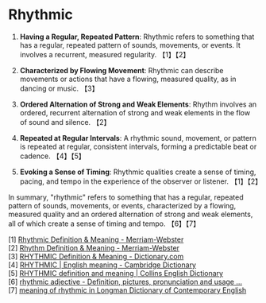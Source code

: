 # Rhythmic

1. **Having a Regular, Repeated Pattern**: Rhythmic refers to something that has a regular, repeated pattern of sounds, movements, or events. It involves a recurrent, measured regularity. 【1】【2】

2. **Characterized by Flowing Movement**: Rhythmic can describe movements or actions that have a flowing, measured quality, as in dancing or music. 【3】

3. **Ordered Alternation of Strong and Weak Elements**: Rhythm involves an ordered, recurrent alternation of strong and weak elements in the flow of sound and silence. 【2】

4. **Repeated at Regular Intervals**: A rhythmic sound, movement, or pattern is repeated at regular, consistent intervals, forming a predictable beat or cadence. 【4】【5】

5. **Evoking a Sense of Timing**: Rhythmic qualities create a sense of timing, pacing, and tempo in the experience of the observer or listener. 【1】【2】

In summary, "rhythmic" refers to something that has a regular, repeated pattern of sounds, movements, or events, characterized by a flowing, measured quality and an ordered alternation of strong and weak elements, all of which create a sense of timing and tempo. 【6】【7】

[1] [Rhythmic Definition & Meaning - Merriam-Webster](https://www.merriam-webster.com/dictionary/rhythmic)  
[2] [Rhythm Definition & Meaning - Merriam-Webster](https://www.merriam-webster.com/dictionary/rhythm)  
[3] [RHYTHMIC Definition & Meaning - Dictionary.com](https://www.dictionary.com/browse/rhythmic)  
[4] [RHYTHMIC | English meaning - Cambridge Dictionary](https://dictionary.cambridge.org/dictionary/english/rhythmic)  
[5] [RHYTHMIC definition and meaning | Collins English Dictionary](https://www.collinsdictionary.com/dictionary/english/rhythmic)  
[6] [rhythmic adjective - Definition, pictures, pronunciation and usage ...](https://www.oxfordlearnersdictionaries.com/definition/english/rhythmic)  
[7] [meaning of rhythmic in Longman Dictionary of Contemporary English](https://www.ldoceonline.com/dictionary/rhythmic)
